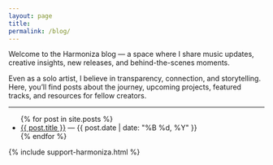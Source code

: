 ```yaml
---
layout: page
title:
permalink: /blog/
---
```


Welcome to the Harmoniza blog — a space where I share music updates, creative insights, new releases, and behind-the-scenes moments.

Even as a solo artist, I believe in transparency, connection, and storytelling. Here, you’ll find posts about the journey, upcoming projects, featured tracks, and resources for fellow creators.

---

<ul>
  {% for post in site.posts %}
    <li>
      <a href="{{ post.url }}">{{ post.title }}</a> — {{ post.date | date: "%B %d, %Y" }}
    </li>
  {% endfor %}
</ul>

{% include support-harmoniza.html %}
